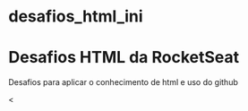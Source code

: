 # desafios_html_ini

<h1>Desafios HTML da RocketSeat</h1>
<p>Desafios para aplicar o conhecimento de html e uso do github</p>

<
